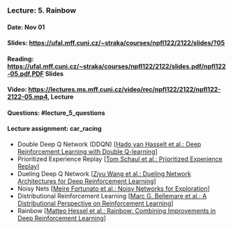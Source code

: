 ### Lecture: 5. Rainbow
#### Date: Nov 01
#### Slides: https://ufal.mff.cuni.cz/~straka/courses/npfl122/2122/slides/?05
#### Reading: https://ufal.mff.cuni.cz/~straka/courses/npfl122/2122/slides.pdf/npfl122-05.pdf,PDF Slides
#### Video: https://lectures.ms.mff.cuni.cz/video/rec/npfl122/2122/npfl122-2122-05.mp4, Lecture
#### Questions: #lecture_5_questions
#### Lecture assignment: car_racing

- Double Deep Q Network (DDQN) [[Hado van Hasselt et al.: Deep Reinforcement Learning with Double Q-learning](https://arxiv.org/abs/1509.06461)]
- Prioritized Experience Replay [[Tom Schaul et al.: Prioritized Experience Replay](https://arxiv.org/abs/1511.05952)]
- Dueling Deep Q Network [[Ziyu Wang et al.: Dueling Network Architectures for Deep Reinforcement Learning](https://arxiv.org/abs/1511.06581)]
- Noisy Nets [[Meire Fortunato et al.: Noisy Networks for Exploration](https://arxiv.org/abs/1706.10295)]
- Distributional Reinforcement Learning [[Marc G. Bellemare et al.: A Distributional Perspective on Reinforcement Learning](https://arxiv.org/abs/1707.06887)]
- Rainbow [[Matteo Hessel et al.: Rainbow: Combining Improvements in Deep Reinforcement Learning](https://arxiv.org/abs/1710.02298)]

